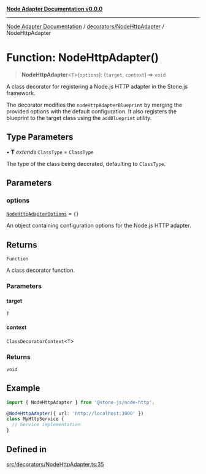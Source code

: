 [**Node Adapter Documentation v0.0.0**](../../../README.md)

***

[Node Adapter Documentation](../../../modules.md) / [decorators/NodeHttpAdapter](../README.md) / NodeHttpAdapter

# Function: NodeHttpAdapter()

> **NodeHttpAdapter**\<`T`\>(`options`): (`target`, `context`) => `void`

A class decorator for registering a Node.js HTTP adapter in the Stone.js framework.

The decorator modifies the `nodeHttpAdapterBlueprint` by merging the provided options
with the default configuration. It also registers the blueprint to the target class using
the `addBlueprint` utility.

## Type Parameters

• **T** *extends* `ClassType` = `ClassType`

The type of the class being decorated, defaulting to `ClassType`.

## Parameters

### options

[`NodeHttpAdapterOptions`](../interfaces/NodeHttpAdapterOptions.md) = `{}`

An object containing configuration options for the Node.js HTTP adapter.

## Returns

`Function`

A class decorator function.

### Parameters

#### target

`T`

#### context

`ClassDecoratorContext`\<`T`\>

### Returns

`void`

## Example

```typescript
import { NodeHttpAdapter } from '@stone-js/node-http';

@NodeHttpAdapter({ url: 'http://localhost:3000' })
class MyHttpService {
  // Service implementation
}
```

## Defined in

[src/decorators/NodeHttpAdapter.ts:35](https://github.com/stonemjs/node-adapter/blob/ddd3db262e296a3076ca003f1374ffc8cbccff6b/src/decorators/NodeHttpAdapter.ts#L35)
